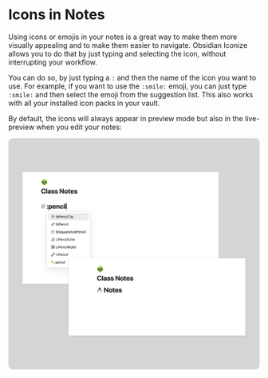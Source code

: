 # Icons in Notes

Using icons or emojis in your notes is a great way to make them more visually appealing and
to make them easier to navigate. Obsidian Iconize allows you to do that by just typing
and selecting the icon, without interrupting your workflow.

You can do so, by just typing a `:` and then the name of the icon you want to use.
For example, if you want to use the `:smile:` emoji, you can just type `:smile:` and
then select the emoji from the suggestion list. This also works with all your installed
icon packs in your vault.

By default, the icons will always appear in preview mode but also in the live-
preview when you edit your notes:

![Icons in notes](../assets/icons-in-notes.png)

